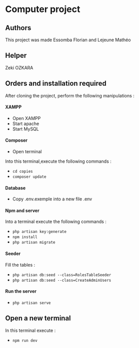 # Computer project

## Authors
This project was made Essomba Florian and Lejeune Mathéo

## Helper
Zeki OZKARA

## Orders and installation required
After cloning the project, perform the following manipulations :

#### XAMPP
- Open XAMPP
- Start apache
- Start MySQL

#### Composer
- Open terminal

Into this terminal,execute the following commands :
- ```cd copies```
- ``` composer update ```

#### Database
- Copy .env.exemple into a new file .env

#### Npm and server
Into a terminal execute the following commands :
- ```php artisan key:generate```
- ```npm install```
- ```php artisan migrate```

#### Seeder
Fill the tables :
- ```php artisan db:seed --class=RolesTableSeeder```
- ```php artisan db:seed --class=CreateAdminUsers```

#### Run the server
- ```php artisan serve```

## Open a new terminal 

In this terminal execute :
- ```npm run dev```
